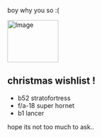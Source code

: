 <p>boy why you so :(</p>
<img width="115" height="95" alt="Image" src="https://github.com/user-attachments/assets/39c41301-f033-406e-8931-39682e6162ac" />

## christmas wishlist !
- b52 stratofortress
- f/a-18 super hornet
- b1 lancer

hope its not too much to ask.. 
